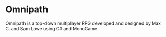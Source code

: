 # Omnipath
Omnipath is a top-down multiplayer RPG developed and designed by Max C. and Sam Lowe using C# and MonoGame.
